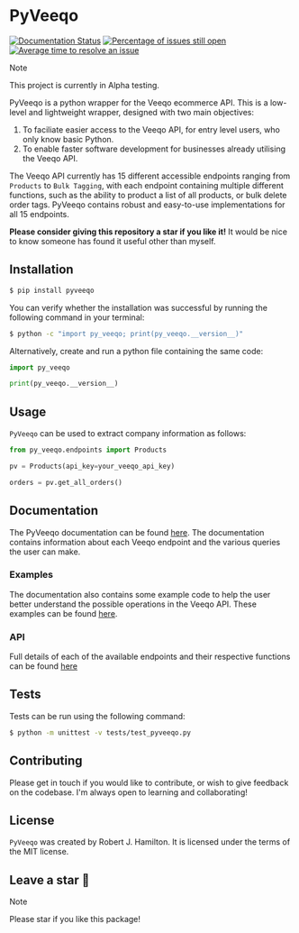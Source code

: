 # PyVeeqo
[![Documentation Status](https://readthedocs.org/projects/py-veeqo/badge/?version=latest)](https://py-veeqo.readthedocs.io/en/latest/?badge=latest) [![Percentage of issues still open](http://isitmaintained.com/badge/open/RobHam99/py_veeqo.svg)](http://isitmaintained.com/project/RobHam99/py_veeqo "Percentage of issues still open") [![Average time to resolve an issue](http://isitmaintained.com/badge/resolution/RobHam99/py_veeqo.svg)](http://isitmaintained.com/project/RobHam99/py_veeqo "Average time to resolve an issue")

> [!NOTE]  
> This project is currently in Alpha testing. 

PyVeeqo is a python wrapper for the Veeqo ecommerce API. This is a low-level and lightweight wrapper, designed with two main objectives:

1. To faciliate easier access to the Veeqo API, for entry level users, who only know basic Python.
2. To enable faster software development for businesses already utilising the Veeqo API.

The Veeqo API currently has 15 different accessible endpoints ranging from `Products` to `Bulk Tagging`, with each endpoint containing multiple different functions, such as the ability to product a list of all products, or bulk delete order tags. PyVeeqo contains robust and easy-to-use implementations for all 15 endpoints.

**Please consider giving this repository a star if you like it!** It would be nice to know someone has found it useful other than myself.

## Installation

```bash
$ pip install pyveeqo
```

You can verify whether the installation was successful by running the following command in your terminal:

```bash
$ python -c "import py_veeqo; print(py_veeqo.__version__)"
```

Alternatively, create and run a python file containing the same code:

```python
import py_veeqo

print(py_veeqo.__version__)
```

## Usage

`PyVeeqo` can be used to extract company information as follows:

```python
from py_veeqo.endpoints import Products

pv = Products(api_key=your_veeqo_api_key)

orders = pv.get_all_orders()
```

## Documentation

The PyVeeqo documentation can be found [here](https://py-veeqo.readthedocs.io/en/latest/). The documentation contains information about each Veeqo endpoint and the various queries the user can make. 

### Examples

The documentation also contains some example code to help the user better understand the possible operations in the Veeqo API. These examples can be found [here](https://py-veeqo.readthedocs.io/en/latest/examples.html).

### API

Full details of each of the available endpoints and their respective functions can be found [here](https://py-veeqo.readthedocs.io/en/latest/api.html)

## Tests

Tests can be run using the following command:

```bash
$ python -m unittest -v tests/test_pyveeqo.py
```

## Contributing

Please get in touch if you would like to contribute, or wish to give feedback on the codebase. I'm always open to learning and collaborating!

## License

`PyVeeqo` was created by Robert J. Hamilton. It is licensed under the terms
of the MIT license.

## Leave a star :star2:
> [!NOTE]
> Please star if you like this package!